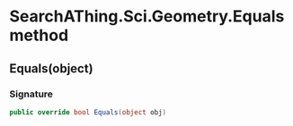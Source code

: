 # SearchAThing.Sci.Geometry.Equals method
## Equals(object)
### Signature
```csharp
public override bool Equals(object obj)
```
